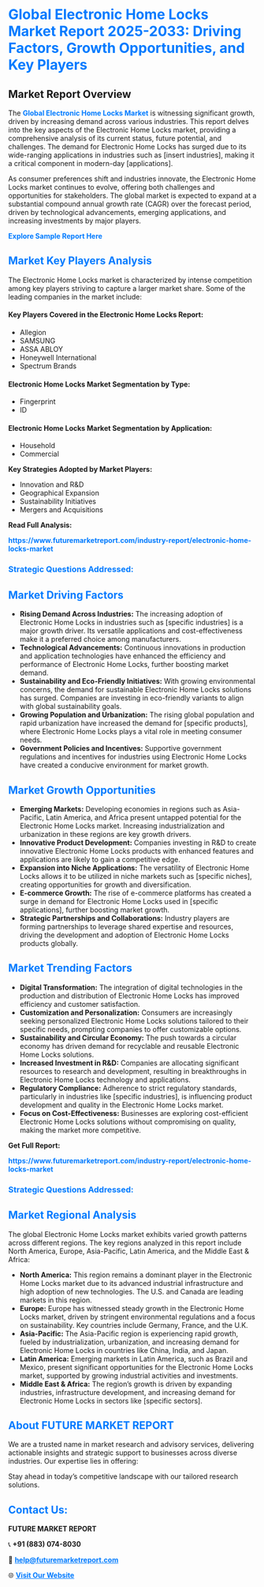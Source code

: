 <h1 style="color: #007BFF;">Global Electronic Home Locks Market Report 2025-2033: Driving Factors, Growth Opportunities, and Key Players</h1>

<section id="overview">
<h2>Market Report Overview</h2>
<p>The <a href="https://www.futuremarketreport.com/industry-report/electronic-home-locks-market" style="color: #007BFF; text-decoration: none;"><strong>Global Electronic Home Locks Market</strong></a> is witnessing significant growth, driven by increasing demand across various industries. This report delves into the key aspects of the Electronic Home Locks market, providing a comprehensive analysis of its current status, future potential, and challenges. The demand for Electronic Home Locks has surged due to its wide-ranging applications in industries such as [insert industries], making it a critical component in modern-day [applications].</p>
<p>As consumer preferences shift and industries innovate, the Electronic Home Locks market continues to evolve, offering both challenges and opportunities for stakeholders. The global market is expected to expand at a substantial compound annual growth rate (CAGR) over the forecast period, driven by technological advancements, emerging applications, and increasing investments by major players.</p>
</section>

<section id="overview">
<p><a href="https://www.futuremarketreport.com/request-sample/reportId=76704" style="color: #007BFF; text-decoration: none;"><strong>Explore Sample Report Here</strong></a></p>
</section>

<section id="key-players">
<h2 style="color: #007BFF;">Market Key Players Analysis</h2>
<p>The Electronic Home Locks market is characterized by intense competition among key players striving to capture a larger market share. Some of the leading companies in the market include:</p>
<h4>Key Players Covered in the Electronic Home Locks Report:</h4>
<ul><li>Allegion</li><li>SAMSUNG</li><li>ASSA ABLOY</li><li>Honeywell International</li><li>Spectrum Brands</li></ul>
<h4>Electronic Home Locks Market Segmentation by Type:</h4>
<ul><li>Fingerprint</li><li>ID</li></ul>

<h4>Electronic Home Locks Market Segmentation by Application:</h4>
<ul><li>Household</li><li>Commercial</li></ul>
<p><strong>Key Strategies Adopted by Market Players:</strong></p>
<ul>
<li>Innovation and R&D</li>
<li>Geographical Expansion</li>
<li>Sustainability Initiatives</li>
<li>Mergers and Acquisitions</li>
</ul>
</section>

<section>
<p><strong>Read Full Analysis: </strong></p><a href="https://www.futuremarketreport.com/industry-report/electronic-home-locks-market" style="color: #007BFF; text-decoration: none;"><strong>https://www.futuremarketreport.com/industry-report/electronic-home-locks-market</strong></a>
<h3 style="color: #007BFF;">Strategic Questions Addressed:</h3>
</section>

<section id="driving-factors">
<h2 style="color: #007BFF;">Market Driving Factors</h2>
<ul>
<li><strong>Rising Demand Across Industries:</strong> The increasing adoption of Electronic Home Locks in industries such as [specific industries] is a major growth driver. Its versatile applications and cost-effectiveness make it a preferred choice among manufacturers.</li>
<li><strong>Technological Advancements:</strong> Continuous innovations in production and application technologies have enhanced the efficiency and performance of Electronic Home Locks, further boosting market demand.</li>
<li><strong>Sustainability and Eco-Friendly Initiatives:</strong> With growing environmental concerns, the demand for sustainable Electronic Home Locks solutions has surged. Companies are investing in eco-friendly variants to align with global sustainability goals.</li>
<li><strong>Growing Population and Urbanization:</strong> The rising global population and rapid urbanization have increased the demand for [specific products], where Electronic Home Locks plays a vital role in meeting consumer needs.</li>
<li><strong>Government Policies and Incentives:</strong> Supportive government regulations and incentives for industries using Electronic Home Locks have created a conducive environment for market growth.</li>
</ul>
</section>

<section id="growth-opportunities">
<h2 style="color: #007BFF;">Market Growth Opportunities</h2>
<ul>
<li><strong>Emerging Markets:</strong> Developing economies in regions such as Asia-Pacific, Latin America, and Africa present untapped potential for the Electronic Home Locks market. Increasing industrialization and urbanization in these regions are key growth drivers.</li>
<li><strong>Innovative Product Development:</strong> Companies investing in R&D to create innovative Electronic Home Locks products with enhanced features and applications are likely to gain a competitive edge.</li>
<li><strong>Expansion into Niche Applications:</strong> The versatility of Electronic Home Locks allows it to be utilized in niche markets such as [specific niches], creating opportunities for growth and diversification.</li>
<li><strong>E-commerce Growth:</strong> The rise of e-commerce platforms has created a surge in demand for Electronic Home Locks used in [specific applications], further boosting market growth.</li>
<li><strong>Strategic Partnerships and Collaborations:</strong> Industry players are forming partnerships to leverage shared expertise and resources, driving the development and adoption of Electronic Home Locks products globally.</li>
</ul>
</section>

<section id="trending-factors">
<h2 style="color: #007BFF;">Market Trending Factors</h2>
<ul>
<li><strong>Digital Transformation:</strong> The integration of digital technologies in the production and distribution of Electronic Home Locks has improved efficiency and customer satisfaction.</li>
<li><strong>Customization and Personalization:</strong> Consumers are increasingly seeking personalized Electronic Home Locks solutions tailored to their specific needs, prompting companies to offer customizable options.</li>
<li><strong>Sustainability and Circular Economy:</strong> The push towards a circular economy has driven demand for recyclable and reusable Electronic Home Locks solutions.</li>
<li><strong>Increased Investment in R&D:</strong> Companies are allocating significant resources to research and development, resulting in breakthroughs in Electronic Home Locks technology and applications.</li>
<li><strong>Regulatory Compliance:</strong> Adherence to strict regulatory standards, particularly in industries like [specific industries], is influencing product development and quality in the Electronic Home Locks market.</li>
<li><strong>Focus on Cost-Effectiveness:</strong> Businesses are exploring cost-efficient Electronic Home Locks solutions without compromising on quality, making the market more competitive.</li>
</ul>
</section>

<section>
<p><strong>Get Full Report: </strong></p><a href="https://www.futuremarketreport.com/industry-report/electronic-home-locks-market" style="color: #007BFF; text-decoration: none;"><strong>https://www.futuremarketreport.com/industry-report/electronic-home-locks-market</strong></a>
<h3 style="color: #007BFF;">Strategic Questions Addressed:</h3>
</section>


<section id="regional-analysis">
<h2 style="color: #007BFF;">Market Regional Analysis</h2>
<p>The global Electronic Home Locks market exhibits varied growth patterns across different regions. The key regions analyzed in this report include North America, Europe, Asia-Pacific, Latin America, and the Middle East & Africa:</p>
<ul>
<li><strong>North America:</strong> This region remains a dominant player in the Electronic Home Locks market due to its advanced industrial infrastructure and high adoption of new technologies. The U.S. and Canada are leading markets in this region.</li>
<li><strong>Europe:</strong> Europe has witnessed steady growth in the Electronic Home Locks market, driven by stringent environmental regulations and a focus on sustainability. Key countries include Germany, France, and the U.K.</li>
<li><strong>Asia-Pacific:</strong> The Asia-Pacific region is experiencing rapid growth, fueled by industrialization, urbanization, and increasing demand for Electronic Home Locks in countries like China, India, and Japan.</li>
<li><strong>Latin America:</strong> Emerging markets in Latin America, such as Brazil and Mexico, present significant opportunities for the Electronic Home Locks market, supported by growing industrial activities and investments.</li>
<li><strong>Middle East & Africa:</strong> The region’s growth is driven by expanding industries, infrastructure development, and increasing demand for Electronic Home Locks in sectors like [specific sectors].</li>
</ul>
</section>

<footer>
<h2 style="color: #007BFF;">About FUTURE MARKET REPORT</h2>
<p>We are a trusted name in market research and advisory services, delivering actionable insights and strategic support to businesses across diverse industries. Our expertise lies in offering:</p>

<p>Stay ahead in today’s competitive landscape with our tailored research solutions.</p>

<h2 style="color: #007BFF;">Contact Us:</h2>
<p><strong>FUTURE MARKET REPORT</strong></p>
<p>📞 <strong>+91 (883) 074-8030</strong></p>
<p>📧 <strong><a href="mailto:help@futuremarketreport.com" style="color: #007BFF;">help@futuremarketreport.com</a></strong></p>
<p>🌐 <strong><a href="https://www.futuremarketreport.com/" style="color: #007BFF;">Visit Our Website</a></strong></p>
</footer>